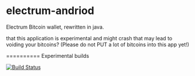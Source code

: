 electrum-andriod
================

Electrum Bitcoin wallet, rewritten in java.

that this application is experimental and might crash that may lead to voiding your bitcoins? (Please do not PUT a lot of bitcoins into this app yet!)


==========
Experimental builds

[![Build Status](https://travis-ci.org/mariogrip/electrum-andriod.svg)](https://travis-ci.org/mariogrip/electrum-andriod)
